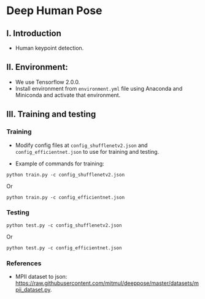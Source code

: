 # Deep Human Pose

## I. Introduction

- Human keypoint detection.

## II. Environment:

- We use Tensorflow 2.0.0.
- Install environment from `environment.yml` file using Anaconda and Miniconda and activate that environment.

## III. Training and testing

### Training

- Modify config files at `config_shufflenetv2.json` and `config_efficientnet.json` to use for training and testing.

- Example of commands for training:

```
python train.py -c config_shufflenetv2.json
```

Or 

```
python train.py -c config_efficientnet.json
```

### Testing

```
python test.py -c config_shufflenetv2.json
```

Or 

```
python test.py -c config_efficientnet.json
```


### References

- MPII dataset to json: https://raw.githubusercontent.com/mitmul/deeppose/master/datasets/mpii_dataset.py.